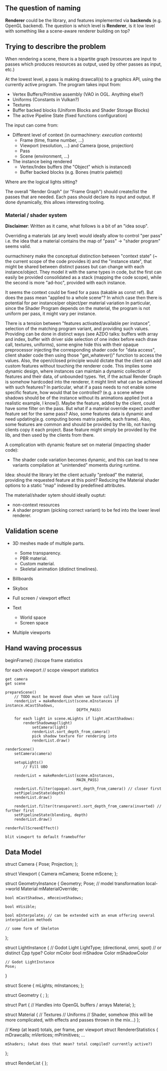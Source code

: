 ## The question of naming

**Renderer** could be the library, and features implemented via **backends**
(e.g. OpenGL backend).
The question is which level is **Renderer**, is it low level with something like a scene-aware
renderer building on top?

## Trying to describre the problem

When rendering a scene, there is a bipartite graph (resources are input to passes which produces resources as output, used by other passes as input, etc.)

At the lowest level, a pass is making drawcall(s) to a graphics API,
using the currently active program. The program takes input from:
* Vertex Buffers/Primitive assembly (VAO in OGL. Anything else?)
* Uniforms (Constants in Vulkan?)
* Textures
* Buffer backed blocks (Uniform Blocks and Shader Storage Blocks)
* The active Pipeline State (fixed functions configuration)

The input can come from:
* Different level of context (in ourmachinery: _execution contexts_)
  * Frame (time, frame number, ...)
  * Viewport (resolution, ...) and Camera (pose, projection)
  * Pass
  * Scene (environment, ...)
* The instance being rendered
  * Vertex/Index buffers (the "Object" which is instanced)
  * Buffer backed blocks (e.g. Bones (matrix palette))

Where are the logical lights sitting?

The overall "Render Graph" (or "Frame Graph") should create/list the passes that are needed.
Each pass should declare its input and output. If done dynamically, this allows interesting tooling.

### Material / shader system

**Disclaimer**: Written as it came, what follows is a bit of an "idea soup".

Overriding a materials (at any level) would ideally allow to control "per pass"
i.e. the idea that a material contains the map of "pass" -> "shader program" seems valid.

ourmachinery make the conceptual distinction between "context state" (~ the current scope of the code provides it)
and the "instance state", that might be shared between distinct passes but can change with each instance/object.
They model it with the same types in code, but the first can easily be provided consolidated as a stack (mapping the code scope),
while the second is more "ad-hoc", provided with each instance.

It seems the context could be fixed for a pass (takable as const ref).
But does the pass mean "applied to a whole scene"?
In which case then there is potential for per instance/per object/per material variation
In particular, since the Shader Program depends on the material,
the program is not uniform per pass, it might vary per instance.

There is a tension between "features activated/available per instance", selection of the matching
program variant, and providing such values.
Providing can be done in distinct ways (see AZDO talks: buffers with array and index, buffer with driver side selection of one index before each draw call, textures, uniforms),
some engine hide this with their opaque preprocessor injecting the corresponding shader code for "data access",
client shader code then using those "get_whatever()" function to access the values.
Also, the open/closed principle would dictate that the client can add custom features without touching the renderer code.
This implies some dynamic design, where instances can maintain a dynamic collection of features and their data, of unbounded types.
Yet, if the actual Render Graph is somehow hardcoded into the renderer, it might limit what can be achieved with such features?
In particular, what if a pass needs to not enable some specific feature, how would that be controlled?
(e.g. a scene where shadows should be of the instance without its animations applied [not a realistic example, I know]).
Maybe the feature, added by the client, could have some filter on the pass. But what if a material override expect another feature set for the same pass?
Also, some features data is dynamic and need updating(e.g. computing bones matrix palette, each frame).
Also, some features are common and should be provided by the lib, not having clients copy it each project.
Base feature might simply be provided by the lib, and then used by the clients from there.

A complication with dynamic feature set on material (impacting shader code):
* The shader code variation becomes dynamic, and this can lead to new variants compilation at "unintended" moments during runtime.

Idea: should the library let the client actually "preload" the material, providing the requested feature at this point?
Reducing the Material shader options to a static "map" indexed by predefined attributes.

The material/shader sytem should ideally ouptut:
* non-context resources
* A shader program (picking correct variant)
to be fed into the lower level renderer.

## Validation scene

* 3D meshes made of multiple parts.
  * Some transparency.
  * PBR material.
  * Custom material.
  * Skeletal animation (distinct timelines).

* Billboards

* Skybox

* Full screen / viewport effect

* Text
  * World space
  * Screen space

* Multiple viewports

## Hand waving processus

beginFrame()
    //scope frame statistics


for each viewport
    // scope viewport statistics

    get camera
    get scene

    prepareScene()
        // TODO must be moved down when we have culling
        renderList = makeRenderList(scene.mInstances if instance.mCastShadows,
                                    DEPTH_PASS)

        for each light in scene.mLights if light.mCastShadows:
            renderShadowmap(light)
                setCamera(light)
                renderList.sort_depth_from_camera()
                pick shadow texture for rendering into
                renderList.draw()

    renderScene()
        setCamera(camera)

        setupLights()
            // Fill UBO

        renderList = makeRenderList(scene.mInstances,
                                    MAIN_PASS)

        renderList.filter(opaque).sort_depth_from_camera() // closer first
        setPipelineState(depth)
        renderList.draw()

        renderList.filter(transparent).sort_depth_from_camera(inverted) // further first
        setPipelineState(blending, depth)
        renderList.draw()

    renderFullScreenEffect()

    blit viewport to default framebuffer

## Data Model

struct Camera
{
    Pose;
    Projection;
};

struct Viewport
{
    Camera mCamera;
    Scene mScene;
};

struct GeometryInstance
{
    Geometry;
    Pose; // model transformation local->world
    Material mMaterialOverride;

    bool mCastShadows, mReceiveShadows;

    bool mVisible;

    bool mInterpolate; // can be extended with an enum offering several interpolation methods

    // some form of Skeleton
};

struct LightInstance
{
    // Godot Light
    LightType; (directional, omni, spot) // or distinct Cpp type?
    Color mColor
    bool mShadow
    Color mShadowColor

    // Godot LightInstance
    Pose;
}

struct Scene
{
    <LightInstance> mLights;
    <GeometryInstance> mInstances;
};

struct Geometry
{
    <Part>;
};

struct Part
{
    // Handles into OpenGL buffers / arrays
    Material;
};

struct Material
{
    // Textures
    // Uniforms
    // Shader, somehow (this will be more complicated, with effects and passes thrown in the mix...)
};

// Keep (at least) totals, per frame, per viewport
struct RendererStatistics
{
    mDrawcalls;
    mVertices;
    mPrimitives;
    ...

    mShaders; (what does that mean? total compiled? currently active?)
};

struct RenderList
{
};
